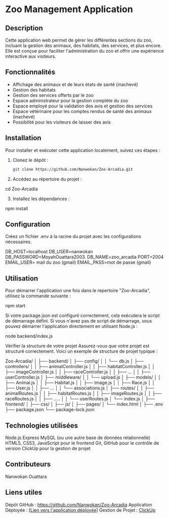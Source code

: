 # Zoo Management Application

## Description
Cette application web permet de gérer les différentes sections du zoo, incluant la gestion des animaux, des habitats, des services, et plus encore. Elle est conçue pour faciliter l'administration du zoo et offrir une expérience interactive aux visiteurs.

## Fonctionnalités
- Affichage des animaux et de leurs états de santé (inachevé)
- Gestion des habitats
- Gestion des services offerts par le zoo
- Espace administrateur pour la gestion complète du zoo
- Espace employé pour la validation des avis et gestion des services
- Espace vétérinaire pour les comptes rendus de santé des animaux (inachevé)
- Possibilité pour les visiteurs de laisser des avis

## Installation
Pour installer et exécuter cette application localement, suivez ces étapes :

1. Clonez le dépôt :
   ```bash
   git clone https://github.com/Nanwokan/Zoo-Arcadia.git

2. Accédez au répertoire du projet :

cd Zoo-Arcadia

3. Installez les dépendances :

npm install

## Configuration
Créez un fichier .env à la racine du projet avec les configurations nécessaires.

DB_HOST=localhost
DB_USER=nanwokan
DB_PASSWORD=MoyahOuattara2003.
DB_NAME=zoo_arcadia
PORT=2004
EMAIL_USER= mail du zoo (gmail)
EMAIL_PASS=mot de passe (gmail)

## Utilisation
Pour démarrer l'application une fois dans le repertoire "Zoo-Arcadia", utilisez la commande suivante :

npm start

Si votre package.json est configuré correctement, cela exécutera le script de démarrage défini. Si vous n'avez pas de script de démarrage, vous pouvez démarrer l'application directement en utilisant Node.js :

node backend/index.js

Vérifier la structure de votre projet
Assurez-vous que votre projet est structuré correctement. Voici un exemple de structure de projet typique :

Zoo-Arcadia/
│
├── backend/
│   ├── config/
│   │   └── db.js
│   ├── controllers/
│   │   ├── animalController.js
│   │   ├── habitatController.js
│   │   ├── imageController.js
│   │   ├── raceController.js
│   │   ├── ...
│   │   ├── userController.js
│   ├── middleware/
│   │   └── upload.js
│   ├── models/
│   │   ├── Animal.js
│   │   ├── Habitat.js
│   │   ├── Image.js
│   │   ├── Race.js
│   │   ├── User.js
│   │   ├── ...
│   │   └── associations.js
│   ├── routes/
│   │   ├── animalRoutes.js
│   │   ├── habitatRoutes.js
│   │   ├── imageRoutes.js
│   │   ├── raceRoutes.js
│   │   ├── .....
│   │   └── userRoutes.js
│   └── index.js
│
├── frontend/
│   ├── css/
│   ├── js/
│   ├── pages/
│   └── index.html
│
├── .env
├── package.json
└── package-lock.json

## Technologies utilisées

Node.js
Express
MySQL (ou une autre base de données relationnelle)
HTML5, CSS3, JavaScript pour le frontend
Git, GitHub pour le contrôle de version
ClickUp pour la gestion de projet

## Contributeurs
Nanwokan Ouattara

## Liens utiles
Dépôt GitHub : https://github.com/Nanwokan/Zoo-Arcadia
Application Déployée : [[Lien vers l'application déployée]](https://zoo-arcadia-fgafzczp8-nanwokans-projects.vercel.app)
Gestion de Projet : [ClickUp](https://app.clickup.com/9015082414/v/s/90152702178)
